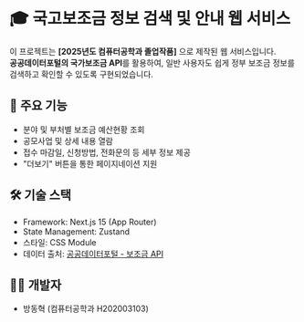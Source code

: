 # 🎓 국고보조금 정보 검색 및 안내 웹 서비스

이 프로젝트는 **[2025년도 컴퓨터공학과 졸업작품]** 으로 제작된 웹 서비스입니다.  
**공공데이터포털의 국가보조금 API**를 활용하여, 일반 사용자도 쉽게 정부 보조금 정보를 검색하고 확인할 수 있도록 구현되었습니다.

## 📌 주요 기능
- 분야 및 부처별 보조금 예산현황 조회
- 공모사업 및 상세 내용 열람
- 접수 마감일, 신청방법, 전화문의 등 세부 정보 제공
- "더보기" 버튼을 통한 페이지네이션 지원

## 🛠️ 기술 스택
- Framework: Next.js 15 (App Router)
- State Management: Zustand
- 스타일: CSS Module
- 데이터 출처: [공공데이터포털 - 보조금 API](https://www.data.go.kr/)

## 🧑‍💻 개발자
- 방동혁 (컴퓨터공학과 H202003103)